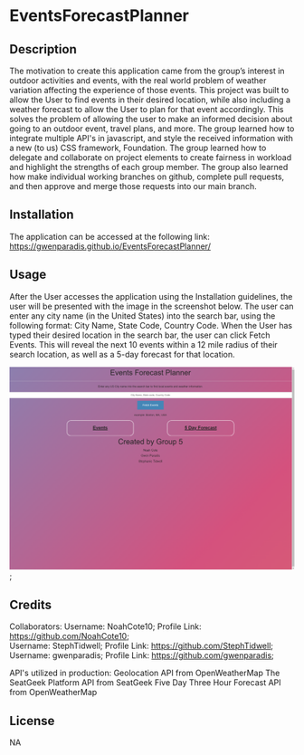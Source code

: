 # EventsForecastPlanner

## Description
The motivation to create this application came from the group’s interest in outdoor activities and events, with the real world problem of weather variation affecting the experience of those events. This project was built to allow the User to find events in their desired location, while also including a weather forecast to allow the User to plan for that event accordingly. This solves the problem of allowing the user to make an informed decision about going to an outdoor event, travel plans, and more. The group learned how to integrate multiple API's in javascript, and style the received information with a new (to us) CSS framework, Foundation. The group learned how to delegate and collaborate on project elements to create fairness in workload and highlight the strengths of each group member. The group also learned how make individual working branches on github, complete pull requests, and then approve and merge those requests into our main branch.

## Installation

The application can be accessed at the following link: https://gwenparadis.github.io/EventsForecastPlanner/

## Usage

After the User accesses the application using the Installation guidelines, the user will be presented with the image in the screenshot below. The user can enter any city name (in the United States) into the search bar, using the following format: City Name, State Code, Country Code. When the User has typed their desired location in the search bar, the user can click Fetch Events. This will reveal the next 10 events within a 12 mile radius of their search location, as well as a 5-day forecast for that location.

![EventsForecastPlanner Screenshot](/assets/images/eventsforecastplanner.png);

## Credits

Collaborators:
Username: NoahCote10; Profile Link: https://github.com/NoahCote10;  
Username: StephTidwell; Profile Link: https://github.com/StephTidwell;  
Username: gwenparadis; Profile Link: https://github.com/gwenparadis;  

API's utilized in production:
Geolocation API from OpenWeatherMap
The SeatGeek Platform API from SeatGeek
Five Day Three Hour Forecast API from OpenWeatherMap

## License

NA
